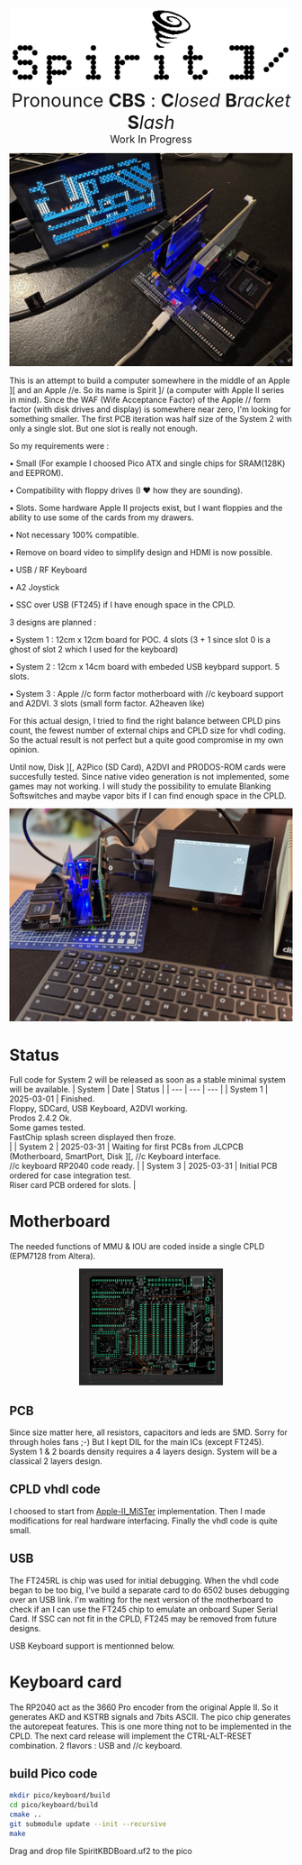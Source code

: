 <p align="center">
  <img src="images/Spirit_black.png">
  </br>
  <font size="6">Pronounce <b>CBS</b> : <b>C</b><i>losed</i> <b>B</b><i>racket</i> <b>S</b><i>lash</i></font>
  </br>
  <font size="4">Work In Progress</font>
</p>

![LodeRunner](images/LodeRunner.jpeg)

This is an attempt to build a computer somewhere in the middle of an Apple ][ and an Apple //e. So its name is Spirit ]/ (a computer with Apple II series in mind). Since the WAF (Wife Acceptance Factor) of the Apple // form factor (with disk drives and display) is somewhere near zero, I'm looking for something smaller. The first PCB iteration was half size of the System 2 with only a single slot. But one slot is really not enough.

So my requirements were :

• Small (For example I choosed Pico ATX and single chips for SRAM(128K) and EEPROM).

• Compatibility with floppy drives (I ❤ how they are sounding).

• Slots. Some hardware Apple II projects exist, but I want floppies and the ability to use some of the cards from my drawers.

• Not necessary 100% compatible.

• Remove on board video to simplify design and HDMI is now possible.

• USB / RF Keyboard

• A2 Joystick

• SSC over USB (FT245) if I have enough space in the CPLD.

3 designs are planned :

• System 1 : 12cm x 12cm board for POC. 4 slots (3 + 1 since slot 0 is a ghost of slot 2 which I used for the keyboard)

• System 2 : 12cm x 14cm board with embeded USB keybpard support. 5 slots.

• System 3 : Apple //c form factor motherboard with //c keyboard support and A2DVI. 3 slots (small form factor. A2heaven like)

For this actual design, I tried to find the right balance between CPLD pins count, the fewest number of external chips and CPLD size for vhdl coding. So the actual result is not perfect but a quite good compromise in my own opinion.

Until now, Disk ][, A2Pico (SD Card), A2DVI and PRODOS-ROM cards were succesfully tested. Since native video generation is not implemented, some games may not working. I will study the possibility to emulate Blanking Softswitches and maybe vapor bits if I can find enough space in the CPLD.

![MouseDesk loaded from a floppy](images/MouseDesk.jpeg)

# Status
Full code for System 2 will be released as soon as a stable minimal system will be available.
| System | Date | Status |
| --- | --- | --- |
| System 1 | 2025-03-01 | Finished.<br>Floppy, SDCard, USB Keyboard, A2DVI working.<br>Prodos 2.4.2 Ok.<br>Some games tested.<br>FastChip splash screen displayed then froze.<br> |
| System 2 | 2025-03-31 | Waiting for first PCBs from JLCPCB (Motherboard, SmartPort, Disk ][, //c Keyboard interface.<br>//c keyboard RP2040 code ready. |
| System 3 | 2025-03-31 | Initial PCB ordered for case integration test.<br>Riser card PCB ordered for slots. |

# Motherboard

The needed functions of MMU & IOU are coded inside a single CPLD (EPM7128 from Altera).

<p align="center">
  <img width="256" src="images/motherboard_2.1.png">
  </br>
</p>

## PCB
Since size matter here, all resistors, capacitors and leds are SMD. Sorry for through holes fans ;-) But I kept DIL for the main ICs (except FT245).
System 1 & 2 boards density requires a 4 layers design. System will be a classical 2 layers design.

## CPLD vhdl code
I choosed to start from [Apple-II_MiSTer](https://github.com/MiSTer-devel/Apple-II_MiSTer) implementation. Then I made modifications for real hardware interfacing. Finally the vhdl code is quite small.

## USB
The FT245RL is chip was used for initial debugging. When the vhdl code began to be too big, I've build a separate card to do 6502 buses debugging over an USB link. I'm waiting for the next version of the motherboard to check if an I can use the FT245 chip to emulate an onboard Super Serial Card. If SSC can not fit in the CPLD, FT245 may be removed from future designs.

USB Keyboard support is mentionned below.

# Keyboard card

The RP2040 act as the 3660 Pro encoder from the original Apple II. So it generates AKD and KSTRB signals and 7bits ASCII. The pico chip generates the autorepeat features. This is one more thing not to be implemented in the CPLD. The next card release will implement the CTRL-ALT-RESET combination. 2 flavors : USB and //c keyboard.

## build Pico code

```bash
mkdir pico/keyboard/build
cd pico/keyboard/build
cmake ..
git submodule update --init --recursive
make
```

Drag and drop file SpiritKBDBoard.uf2 to the pico
